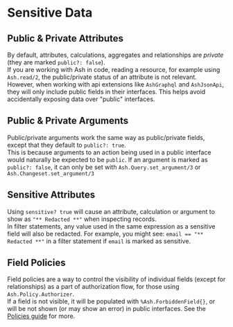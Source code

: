 # Sensitive Data

## Public & Private Attributes

By default, attributes, calculations, aggregates and relationships are *private* (they are marked `public?: false`).  
If you are working with Ash in code, reading a resource, for example using `Ash.read/2`, the public/private status of an attribute is not relevant.  
However, when working with api extensions like `AshGraphql` and `AshJsonApi`, they will only include public fields in their interfaces. This helps avoid accidentally exposing data over "public" interfaces.  

## Public & Private Arguments

Public/private arguments work the same way as public/private fields, except that they default to `public?: true`.  
This is because arguments to an action being used in a public interface would naturally be expected to be `public`. If an argument is marked as `public?: false`, it can only be set with `Ash.Query.set_argument/3` or `Ash.Changeset.set_argument/3`

## Sensitive Attributes

Using `sensitive? true` will cause an attribute, calculation or argument to show as `"** Redacted **"` when inspecting records.  
In filter statements, any value used in the same expression as a sensitive field will also be redacted. For example, you might see: `email == "** Redacted **"` in a filter statement if `email` is marked as sensitive.

## Field Policies

Field policies are a way to control the visibility of individual fields (except for relationships) as a part of authorization flow, for those using `Ash.Policy.Authorizer`.  
If a field is not visible, it will be populated with `%Ash.ForbiddenField{}`, or will be not shown (or may show an error) in public interfaces. See the [Policies guide](documentation/topics/security/policies.md#field-policies) for more.

